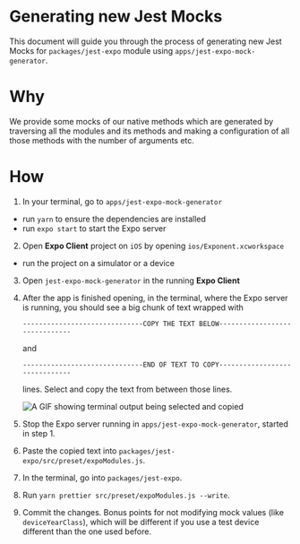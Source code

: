 # Generating new Jest Mocks

This document will guide you through the process of generating new Jest Mocks for `packages/jest-expo` module using `apps/jest-expo-mock-generator`.

# **Why**

We provide some mocks of our native methods which are generated by traversing all the modules and its methods and making a configuration of all those methods with the number of arguments etc.

# **How**

1. In your terminal, go to `apps/jest-expo-mock-generator`
  - run `yarn` to ensure the dependencies are installed
  - run `expo start` to start the Expo server

2. Open **Expo Client** project on `iOS` by opening `ios/Exponent.xcworkspace`
  - run the project on a simulator or a device

3. Open `jest-expo-mock-generator` in the running **Expo Client**

4. After the app is finished opening, in the terminal, where the Expo server is running, you should see a big chunk of text wrapped with

    `------------------------------COPY THE TEXT BELOW------------------------------`

    and

    `------------------------------END OF TEXT TO COPY------------------------------`

    lines. Select and copy the text from between those lines.
    
    ![A GIF showing terminal output being selected and copied](./jest-expo-mocks.gif?raw=true)

5. Stop the Expo server running in `apps/jest-expo-mock-generator`, started in step 1.

6. Paste the copied text into `packages/jest-expo/src/preset/expoModules.js`.

7. In the terminal, go into `packages/jest-expo`.

8. Run `yarn prettier src/preset/expoModules.js --write`.

9. Commit the changes. Bonus points for not modifying mock values (like `deviceYearClass`), which will be different if you use a test device different than the one used before.
